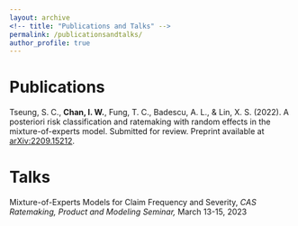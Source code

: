 ```yaml
---
layout: archive
<!-- title: "Publications and Talks" -->
permalink: /publicationsandtalks/
author_profile: true
---
```


<!-- {% if author.googlescholar %}
  You can also find my articles on <u><a href="{{author.googlescholar}}">my Google Scholar profile</a>.</u>
{% endif %} -->

Publications
======
Tseung, S. C., **Chan, I. W.**, Fung, T. C., Badescu, A. L., & Lin, X. S. (2022). A posteriori risk classification and ratemaking with random effects in the mixture-of-experts model. Submitted for review. Preprint available at [arXiv:2209.15212](https://arxiv.org/abs/2209.15212/).

Talks
======
Mixture-of-Experts Models for Claim Frequency and Severity, *CAS Ratemaking, Product and Modeling Seminar,* March 13-15, 2023

<!-- {% for post in site.publications reversed %}
  {% include archive-single.html %}
{% endfor %} -->
